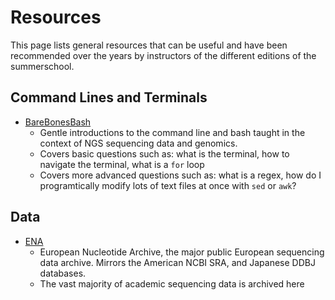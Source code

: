 # Resources

This page lists general resources that can be useful and have been recommended
over the years by instructors of the different editions of the summerschool.

## Command Lines and Terminals

- [BareBonesBash](https://barebonesbash.github.io/)
  - Gentle introductions to the command line and bash taught in the context of
    NGS sequencing data and genomics.
  - Covers basic questions such as: what is the terminal, how to navigate the
    terminal, what is a `for` loop
  - Covers more advanced questions such as: what is a regex, how do I
    programtically modify lots of text files at once with `sed` or `awk`?

## Data

- [ENA](https://www.ebi.ac.uk/ena/browser/view/)
  - European Nucleotide Archive, the major public European sequencing data
    archive. Mirrors the American NCBI SRA, and Japanese DDBJ databases.
  - The vast majority of academic sequencing data is archived here
